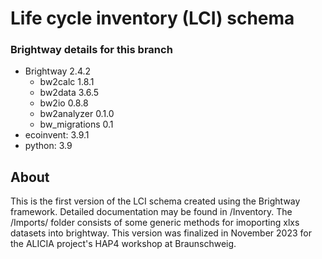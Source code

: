 # Life cycle inventory (LCI) schema 

### Brightway details for this branch

- Brightway 2.4.2
  - bw2calc 1.8.1
  - bw2data 3.6.5
  - bw2io 0.8.8
  - bw2analyzer 0.1.0
  - bw_migrations 0.1
- ecoinvent: 3.9.1
- python: 3.9

## About
This is the first version of the LCI schema created using the Brightway framework. Detailed documentation may be found in /Inventory.
The /Imports/ folder consists of some generic methods for imoporting xlxs datasets into brightway. This version was finalized in November 2023
for the ALICIA project's HAP4 workshop at Braunschweig.
























